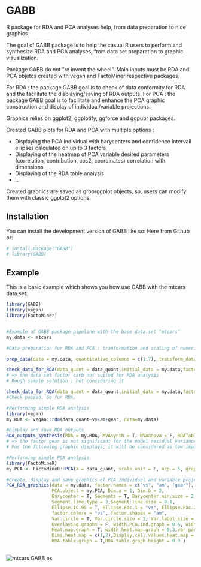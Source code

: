 # GABB
R package for RDA and PCA analyses help, from data preparation to nice graphics

The goal of GABB package is to help the casual R users to perform and synthesize RDA and PCA analyses, from data set preparation to graphic visualization.

Package GABB do not "re invent the wheel". Main inputs must be RDA and PCA objetcs created with vegan and FactoMiner respective packages.

For RDA : the package GABB goal is to check of data conformity for RDA and the facilitate the displaying/saving of RDA outputs.
For PCA : the package GABB goal is to facilitate and enhance the PCA graphic construction and display of individual/variable projections.

Graphics relies on ggplot2, ggplotify, ggforce and ggpubr packages. 

Created GABB plots for RDA and PCA with multiple options : 
- Displaying the PCA individual with barycenters and confidence intervall ellipses calculated on up to 3 factors
- Displaying of the heatmap of PCA variable desired parameters (correlation, contribution, cos2, coordinates) correlation with dimensions 
- Displaying of the RDA table analysis
- ...

Created graphics are saved as grob/ggplot objects, so, users can modify them with classic ggplot2 options.

## Installation

You can install the development version of GABB like so:
Here from Github or:

``` r
# install.package("GABB")
# library(GABB)

```

## Example

This is a basic example which shows you how use GABB with the mtcars data.set:

``` r
library(GABB)
library(vegan)
library(FactoMiner)


#Example of GABB package pipeline with the base data.set "mtcars" 
my.data <- mtcars

#Data preparation for RDA and PCA : tranformation and scaling of numeric/quantitative variables

prep_data(data = my.data, quantitative_columns = c(1:7), transform_data_method = "log", scale_data = T)

check_data_for_RDA(data_quant = data_quant,initial_data = my.data,factor_names = c("vs", "am", "gear", "carb"))
# => the data set factor carb not suited for RDA analysis
# Rough simple solution : not considering it

check_data_for_RDA(data_quant = data_quant,initial_data = my.data,factor_names = c("vs", "am", "gear"))
#Check passed. Go for RDA.

#Performing simple RDA analysis
library(vegan)
my.RDA <- vegan::rda(data_quant~vs+am+gear, data=my.data)

#Display and save RDA outputs
RDA_outputs_synthesis(RDA = my.RDA, MVAsynth = T, MVAanova = F, RDATable = T)
# => the factor gear is not significant for the model residual variance modulations.
# For the following graphic displays, it will be considered as low importance factor.

#Performing simple PCA analysis
library(FactoMineR)
my.PCA <- FactoMineR::PCA(X = data_quant, scale.unit = F, ncp = 5, graph = F) 

#Create, display and save graphics of PCA individual and variable projections.
PCA_RDA_graphics(data = my.data, factor.names = c("vs", "am", "gear"), 
                 PCA.object = my.PCA, Dim.a = 1, Dim.b = 2,
                 Barycenter = T, Segments = T, Barycenter.min.size = 2, Ind.min.size = 1,
                 Segment.line.type = 2,Segment.line.size = 0.1,
                 Ellipse.IC.95 = T, Ellipse.Fac.1 = "vs", Ellipse.Fac.2 = "am",
                 factor.colors = "vs", factor.shapes = "am",
                 Var.circle = T, Var.circle.size = 2, Var.label.size = 5,
                 Overlaying.graphs = F, width.PCA.ind.graph = 0.6, width.PCA.var.graph = 0.4, 
                 Heat.map.graph = T, width.heat.map.graph = 0.3,var.parameter.heat.map = "cor",
                 Dims.heat.map = c(1,2),Display.cell.values.heat.map = T,Cluster.col.heat.map = T,Cluster.row.heat.map = T,
                 RDA.table.graph = T,RDA.table.graph.height = 0.3 )
  
``` 



![mtcars GABB ex](https://user-images.githubusercontent.com/46051356/220125152-5216451d-01c0-43ca-a8b7-b2c15f735407.png)
